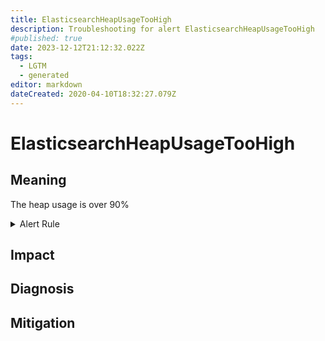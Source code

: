 ```yaml
---
title: ElasticsearchHeapUsageTooHigh
description: Troubleshooting for alert ElasticsearchHeapUsageTooHigh
#published: true
date: 2023-12-12T21:12:32.022Z
tags: 
  - LGTM
  - generated
editor: markdown
dateCreated: 2020-04-10T18:32:27.079Z
---
```


# ElasticsearchHeapUsageTooHigh

## Meaning
[//]: # "Short paragraph that explains what the alert means"
The heap usage is over 90%

<details>
  <summary>Alert Rule</summary>

{{% rule "elasticsearch/prometheus-community-elasticsearch-exporter.yml" "ElasticsearchHeapUsageTooHigh" %}}

<!-- Rule when generated

```yaml
alert: ElasticsearchHeapUsageTooHigh
expr: (elasticsearch_jvm_memory_used_bytes{area="heap"} / elasticsearch_jvm_memory_max_bytes{area="heap"}) * 100 > 90
for: 2m
labels:
    severity: critical
annotations:
    summary: Elasticsearch Heap Usage Too High (instance {{ $labels.instance }})
    description: |-
        The heap usage is over 90%
          VALUE = {{ $value }}
          LABELS = {{ $labels }}
    runbook: https://github.com/srerun/prometheus-alerts/blob/main/content/runbooks/prometheus-community-elasticsearch-exporter/ElasticsearchHeapUsageTooHigh.md

```

-->

</details>


## Impact
[//]: # "What could / will happen if the alert is not addressed"



## Diagnosis
[//]: # "Steps to take to identify the cause of the problem"



## Mitigation
[//]: # "The steps necessary to resolve the alert"
